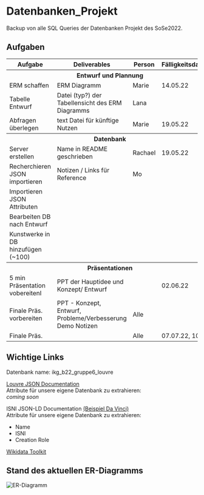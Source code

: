 # Datenbanken_Projekt
Backup von alle SQL Queries der Datenbanken Projekt des SoSe2022.

## Aufgaben 
<table>
   <tr>
     <th> Aufgabe </th>
     <th> Deliverables </th>
     <th> Person </th>
     <th> Fälligkeitsdatum </th>
  </tr>
   <tr> <th colspan="4"> Entwurf und Plannung </th> </tr>
  <tr>
    <td> ERM schaffen </td>
    <td> ERM Diagramm </td>
    <td> Marie </td>
    <td> 14.05.22 </td>
  </tr>
   <tr>
    <td> Tabelle Entwurf </td>
    <td> Datei (typ?) der Tabellensicht des ERM Diagramms </td> 
    <td> Lana </td>
    <td> </td>
  </tr>
   <tr>
    <td> Abfragen überlegen </td>
    <td>text Datei für künftige Nutzen </td>
    <td> Marie </td>
    <td> 19.05.22 </td>
  </tr>
   <tr> <th colspan="4"> Datenbank </th> </tr>
   <tr>
    <td> Server erstellen </td>
     <td> Name in README geschrieben </td>
    <td> Rachael </td>
    <td> 19.05.22 </td>
  </tr>
   <tr>
    <td> Recherchieren JSON importieren </td>
    <td> Notizen / Links für Reference</td>
    <td> Mo </td>
    <td> </td>
  </tr>
   <tr>
    <td> Importieren JSON Attributen </td>
     <td> </td>
    <td> </td>
    <td> </td>
  </tr>
   <tr>
    <td> Bearbeiten DB nach Entwurf </td>
       <td> </td>
    <td> </td>
    <td> </td>
  </tr>
   <tr>
    <td> Kunstwerke in DB hinzufügen (~100) </td>
       <td> </td>
    <td> </td>
    <td> </td>
  </tr> 
      <tr> <th colspan="4"> Präsentationen </th> </tr>
   <tr>
    <td> 5 min Präsentation vobereitenI</td>
    <td> PPT der Hauptidee und Konzept/ Entwurf </td>
    <td> </td>
    <td> 02.06.22</td>
  </tr>
   <tr>
    <td> Finale Präs. vorbereiten </td>
    <td> PPT - Konzept, Entwurf, Probleme/Verbesserung <br> 
         Demo Notizen </td>
    <td> Alle </td>
    <td> </td>
  </tr>
   <tr>
    <td> Finale Präs. </td>
       <td> </td>
    <td> Alle </td>
    <td> 07.07.22, 10:30</td>
  </tr>
     
</table>

## Wichtige Links
Datenbank name: ikg_b22_gruppe6_louvre

[Louvre JSON Documentation](https://collections.louvre.fr/en/page/documentationJSON) \
Attribute für unsere eigene Datenbank zu extrahieren: \
*coming soon*


ISNI JSON-LD Documentation [(Beispiel Da Vinci)](https://isni.oclc.org/xslt/DB=1.2//CMD?ACT=SRCH&IKT=8006&TRM=ISN%3A0000%200001%202124%20423X&COOKIE=U51,KENDUSER,I28,B0028++++++,SY,NISNI,D1.2,E8b2bf6ce-28,A,H1,,3-28,,30-41,,43-59,,65-70,,74-75,R141.45.38.160,FY) \
Attribute für unsere eigene Datenbank zu extrahieren:
- Name
- ISNI
- Creation Role

[Wikidata Toolkit](https://www.mediawiki.org/wiki/Wikidata_Toolkit)


## Stand des aktuellen ER-Diagramms
![ER-Diagramm](https://github.com/marielaporte/Datenbanken_Projekt/blob/main/ER-Diagramm.png)

